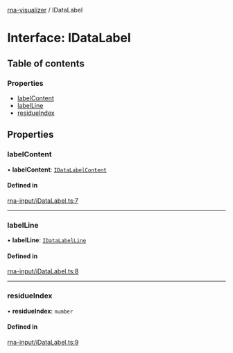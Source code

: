 [rna-visualizer](../README.md) / IDataLabel

# Interface: IDataLabel

## Table of contents

### Properties

- [labelContent](IDataLabel.md#labelcontent)
- [labelLine](IDataLabel.md#labelline)
- [residueIndex](IDataLabel.md#residueindex)

## Properties

### labelContent

• **labelContent**: [`IDataLabelContent`](IDataLabelContent.md)

#### Defined in

[rna-input/iDataLabel.ts:7](https://github.com/michalhercik/rna-visualizer/blob/febfa3b/lib/src/rna-input/iDataLabel.ts#L7)

___

### labelLine

• **labelLine**: [`IDataLabelLine`](IDataLabelLine.md)

#### Defined in

[rna-input/iDataLabel.ts:8](https://github.com/michalhercik/rna-visualizer/blob/febfa3b/lib/src/rna-input/iDataLabel.ts#L8)

___

### residueIndex

• **residueIndex**: `number`

#### Defined in

[rna-input/iDataLabel.ts:9](https://github.com/michalhercik/rna-visualizer/blob/febfa3b/lib/src/rna-input/iDataLabel.ts#L9)
